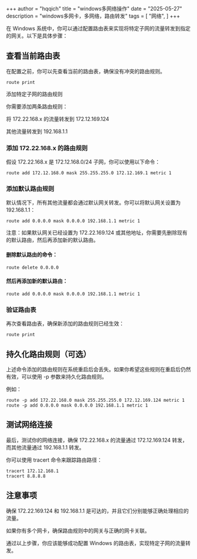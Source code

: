 +++
author = "hqqich"
title = "windows多网络操作"
date = "2025-05-27"
description = "windows多网卡，多网络，路由转发"
tags = [
    "网络",
]
+++


在 Windows 系统中，你可以通过配置路由表来实现将特定子网的流量转发到指定的网关。以下是具体步骤：


## 查看当前路由表

在配置之前，你可以先查看当前的路由表，确保没有冲突的路由规则。

```shell
route print
```

添加特定子网的路由规则

你需要添加两条路由规则：

将 172.22.168.x 的流量转发到 172.12.169.124

其他流量转发到 192.168.1.1

### 添加 172.22.168.x 的路由规则

假设 172.22.168.x 是 172.12.168.0/24 子网，你可以使用以下命令：

```shell
route add 172.12.168.0 mask 255.255.255.0 172.12.169.1 metric 1
```

### 添加默认路由规则

默认情况下，所有其他流量都会通过默认网关转发。你可以将默认网关设置为 192.168.1.1：

```shell
route add 0.0.0.0 mask 0.0.0.0 192.168.1.1 metric 1
```

注意：如果默认网关已经设置为 172.22.169.124 或其他地址，你需要先删除现有的默认路由，然后再添加新的默认路由。

#### 删除默认路由的命令：

```shell
route delete 0.0.0.0
```

#### 然后再添加新的默认路由：

```shell
route add 0.0.0.0 mask 0.0.0.0 192.168.1.1 metric 1
```

### 验证路由表

再次查看路由表，确保新添加的路由规则已经生效：

```shell
route print
```

## 持久化路由规则（可选）

上述命令添加的路由规则在系统重启后会丢失。如果你希望这些规则在重启后仍然有效，可以使用 -p 参数来持久化路由规则。

例如：

```shell
route -p add 172.22.168.0 mask 255.255.255.0 172.12.169.124 metric 1
route -p add 0.0.0.0 mask 0.0.0.0 192.168.1.1 metric 1
```

## 测试网络连接

最后，测试你的网络连接，确保 172.22.168.x 的流量通过 172.12.169.124 转发，而其他流量通过 192.168.1.1 转发。

你可以使用 tracert 命令来跟踪路由路径：

```shell
tracert 172.12.168.1
tracert 8.8.8.8
```

## 注意事项

确保 172.22.169.124 和 192.168.1.1 是可达的，并且它们分别能够正确处理相应的流量。

如果你有多个网卡，确保路由规则中的网关与正确的网卡关联。

通过以上步骤，你应该能够成功配置 Windows 的路由表，实现特定子网的流量转发。

